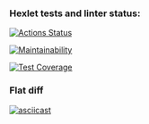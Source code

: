 ### Hexlet tests and linter status:
[![Actions Status](https://github.com/amarynets/frontend-project-lvl2/workflows/hexlet-check/badge.svg)](https://github.com/amarynets/frontend-project-lvl2/actions)

[![Maintainability](https://api.codeclimate.com/v1/badges/2f9eefe225b7179511fc/maintainability)](https://codeclimate.com/github/amarynets/frontend-project-lvl2/maintainability)

[![Test Coverage](https://api.codeclimate.com/v1/badges/2f9eefe225b7179511fc/test_coverage)](https://codeclimate.com/github/amarynets/frontend-project-lvl2/test_coverage)

### Flat diff
[![asciicast](https://asciinema.org/a/ras1USDq6vRmYnyXSm6yph88f.svg)](https://asciinema.org/a/ras1USDq6vRmYnyXSm6yph88f)

